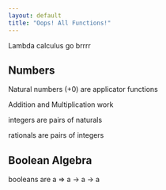 ```yaml
---
layout: default
title: "Oops! All Functions!"
---
```


Lambda calculus go brrrr

## Numbers

Natural numbers (+0) are applicator functions

Addition and Multiplication work

integers are pairs of naturals

rationals are pairs of integers

## Boolean Algebra

booleans are a => a -> a -> a

